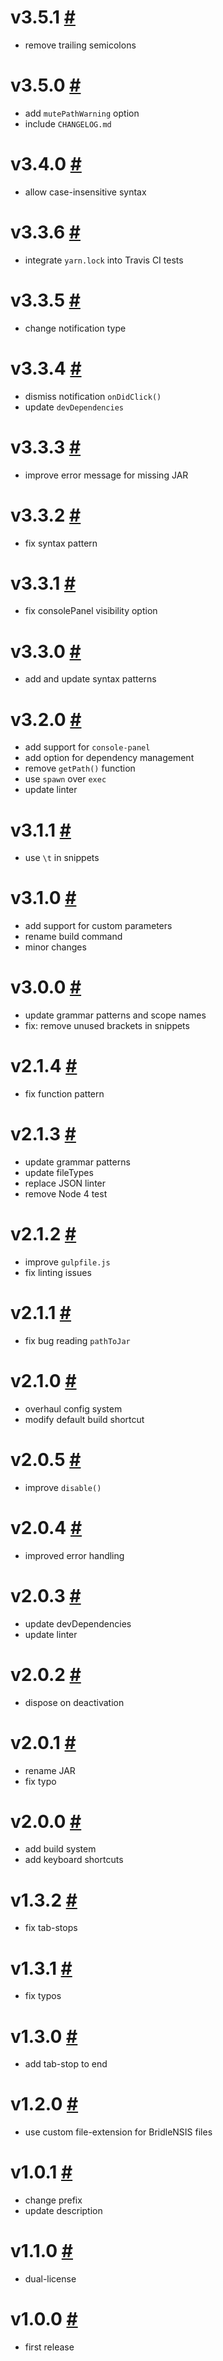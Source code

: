 # v3.5.1 [#](https://github.com/idleberg/atom-language-bridlensis/releases/tag/v3.5.1)

- remove trailing semicolons

# v3.5.0 [#](https://github.com/idleberg/atom-language-bridlensis/releases/tag/v3.5.0)

- add `mutePathWarning` option
- include `CHANGELOG.md`

# v3.4.0 [#](https://github.com/idleberg/atom-language-bridlensis/releases/tag/v3.4.0)

* allow case-insensitive syntax

# v3.3.6 [#](https://github.com/idleberg/atom-language-bridlensis/releases/tag/v3.3.6)

- integrate `yarn.lock` into Travis CI tests

# v3.3.5 [#](https://github.com/idleberg/atom-language-bridlensis/releases/tag/v3.3.5)

- change notification type

# v3.3.4 [#](https://github.com/idleberg/atom-language-bridlensis/releases/tag/v3.3.4)

- dismiss notification `onDidClick()`
- update `devDependencies`

# v3.3.3 [#](https://github.com/idleberg/atom-language-bridlensis/releases/tag/v3.3.3)

- improve error message for missing JAR

# v3.3.2 [#](https://github.com/idleberg/atom-language-bridlensis/releases/tag/v3.3.2)

- fix syntax pattern

# v3.3.1 [#](https://github.com/idleberg/atom-language-bridlensis/releases/tag/v3.3.1)

- fix consolePanel visibility option

# v3.3.0 [#](https://github.com/idleberg/atom-language-bridlensis/releases/tag/v3.3.0)

- add and update syntax patterns

# v3.2.0 [#](https://github.com/idleberg/atom-language-bridlensis/releases/tag/v3.2.0)

- add support for `console-panel`
- add option for dependency management
- remove `getPath()` function
- use `spawn` over `exec`
- update linter

# v3.1.1 [#](https://github.com/idleberg/atom-language-bridlensis/releases/tag/v3.1.1)

- use `\t` in snippets

# v3.1.0 [#](https://github.com/idleberg/atom-language-bridlensis/releases/tag/v3.1.0)

- add support for custom parameters
- rename build command
- minor changes

# v3.0.0 [#](https://github.com/idleberg/atom-language-bridlensis/releases/tag/v3.0.0)

- update grammar patterns and scope names
- fix: remove unused brackets in snippets

# v2.1.4 [#](https://github.com/idleberg/atom-language-bridlensis/releases/tag/v2.1.4)

- fix function pattern

# v2.1.3 [#](https://github.com/idleberg/atom-language-bridlensis/releases/tag/v2.1.3)

- update grammar patterns
- update fileTypes
- replace JSON linter
- remove Node 4 test

# v2.1.2 [#](https://github.com/idleberg/atom-language-bridlensis/releases/tag/v2.1.2)

- improve `gulpfile.js`
- fix linting issues

# v2.1.1 [#](https://github.com/idleberg/atom-language-bridlensis/releases/tag/v2.1.1)

- fix bug reading `pathToJar`

# v2.1.0 [#](https://github.com/idleberg/atom-language-bridlensis/releases/tag/v2.1.0)

- overhaul config system
- modify default build shortcut

# v2.0.5 [#](https://github.com/idleberg/atom-language-bridlensis/releases/tag/v2.0.5)

- improve `disable()`

# v2.0.4 [#](https://github.com/idleberg/atom-language-bridlensis/releases/tag/v2.0.4)

- improved error handling

# v2.0.3 [#](https://github.com/idleberg/atom-language-bridlensis/releases/tag/v2.0.3)

- update devDependencies
- update linter

# v2.0.2 [#](https://github.com/idleberg/atom-language-bridlensis/releases/tag/v2.0.2)

- dispose on deactivation

# v2.0.1 [#](https://github.com/idleberg/atom-language-bridlensis/releases/tag/v2.0.1)

- rename JAR
- fix typo

# v2.0.0 [#](https://github.com/idleberg/atom-language-bridlensis/releases/tag/v2.0.0)

- add build system
- add keyboard shortcuts

# v1.3.2 [#](https://github.com/idleberg/atom-language-bridlensis/releases/tag/v1.3.2)

- fix tab-stops

# v1.3.1 [#](https://github.com/idleberg/atom-language-bridlensis/releases/tag/v1.3.1)

- fix typos

# v1.3.0 [#](https://github.com/idleberg/atom-language-bridlensis/releases/tag/v1.3.0)

- add tab-stop to end

# v1.2.0 [#](https://github.com/idleberg/atom-language-bridlensis/releases/tag/v1.2.0)

- use custom file-extension for BridleNSIS files

# v1.0.1 [#](https://github.com/idleberg/atom-language-bridlensis/releases/tag/v1.0.1)

- change prefix
- update description

# v1.1.0 [#](https://github.com/idleberg/atom-language-bridlensis/releases/tag/v1.1.0)

- dual-license

# v1.0.0 [#](https://github.com/idleberg/atom-language-bridlensis/releases/tag/v1.0.0)

- first release

